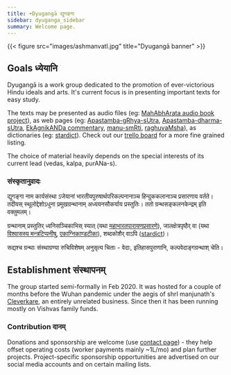 ```yaml
---
title: +Dyugangā द्युगङ्गा
sidebar: dyuganga_sidebar
summary: Welcome page.
---
```


{{< figure src="images/ashmanvatI.jpg" title="Dyugangā banner" >}}


## Goals ध्येयानि
Dyugangā is a work group dedicated to the promotion of ever-victorious Hindu ideals and arts. It's current focus is in presenting important texts for easy study.

The texts may be presented as audio files (eg: [MahAbhArata audio book project](projects/audio/mbh-audio/)), as web pages (eg: [Apastamba-gRhya-sUtra](https://vishvasa.github.io/vedAH_yajuH/taittirIyam/sUtram/ApastambaH/gRhyam/sUtra-TIkAH/), [Apastamba-dharma-sUtra](https://vishvasa.github.io/vedAH_yajuH/taittirIyam/sUtram/ApastambaH/dharma-sUtram/sarva-prastutiH/), [EkAgnikANDa commentary](https://vishvasa.github.io/vedAH_yajuH/taittirIyam/sUtram/ApastambaH/gRhyam/ekAgnikANDam/sarva-prastutiH/), [manu-smRti](https://vishvasa.github.io/kalpAntaram/smRtiH/manuH/sarva-prastutiH/05/), [raghuvaMsha](https://vishvasa.github.io/kAvyam/laxyam/padyam/kAlidAsaH/raghuvaMsham/sarva-prastutiH/01/)), as dictionaries (eg: [stardict](https://sanskrit-coders.github.io/dictionaries/offline/stardict)). Check out our [trello board](https://trello.com/b/d4dANdrD/%E0%A4%A6%E0%A5%8D%E0%A4%AF%E0%A5%81%E0%A4%97%E0%A4%99%E0%A5%8D%E0%A4%97%E0%A4%BE-dyuganga) for a more fine grained listing.

The choice of material heavily depends on the special interests of its current lead (vedas, kalpa, purANa-s).

### संस्कृतानुवादः
द्युगङ्गा नाम कार्यसंस्था ऽजेयानां भारतीयपुरुषार्थपरिकल्पनानाञ्च हिन्दुककलानाञ्च प्रसारणाय वर्तते। तदीयस् स्थूलोद्देशोऽधुना प्रमुखग्रन्थानाम् अध्ययनसौकर्याय प्रस्तुतिः। ततो ग्रन्थसङ्कलनकेन्द्रम् इति वक्तुमलम्।

ग्रन्थानाम् प्रस्तुतिर् ध्वनिसञ्चिकाभिस् स्यात् (यथा [महाभारतपारायणप्रसारणे](projects/audio/mbh-audio/)), जालक्षेत्रपृष्ठैर् वा (यथा [विश्वासस्य मन्त्रटिप्पनीषु](https://vishvasa.github.io/vedAH_sAma/paravastu-saama/devaH/agniH/mahAvaishvAnara-vratam/), [एकाग्निकाण्डटीका](https://vishvasa.github.io/vedAH_yajuH/taittirIyam/sUtram/ApastambaH/gRhyam/ekAgnikANDam/sarva-prastutiH/1_01a/)), शब्दकोशैर् वाऽपि ([stardict](https://sanskrit-coders.github.io/dictionaries/offline/stardict))।

सद्यश्च ग्रन्थाः संस्थाग्रण्या रुचिविशेषम् अनुसृत्य चिताः - वेदाः, इतिहासपुराणानि, कल्पवेदाङ्गग्रन्थाश् चेति।

## Establishment संस्थापनम्
The group started semi-formally in Feb 2020. It was hosted for a couple of months before the Wuhan pandemic under the aegis of shrI manjunath's [Cleverkare](http://cleverkare.com), an entirely unrelated business. Since then it has been running mostly on Vishvas family funds. 

### Contribution दानम्
Donations and sponsorship are welcome (use [contact page](contact/)) - they help offset operating costs (worker payments mainly ~1L/mo) and plan further projects. Project-specific sponsorship opportunities are advertised on our social media accounts and on certain mailing lists.

